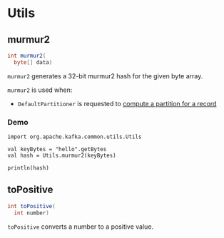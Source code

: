 # Utils

## <span id="murmur2"> murmur2

```java
int murmur2(
  byte[] data)
```

`murmur2` generates a 32-bit murmur2 hash for the given byte array.

`murmur2` is used when:

* `DefaultPartitioner` is requested to [compute a partition for a record](clients/producer/DefaultPartitioner.md#partition)

### <span id="murmur2-demo"> Demo

```text
import org.apache.kafka.common.utils.Utils

val keyBytes = "hello".getBytes
val hash = Utils.murmur2(keyBytes)

println(hash)
```

## <span id="toPositive"> toPositive

```java
int toPositive(
  int number)
```

`toPositive` converts a number to a positive value.

